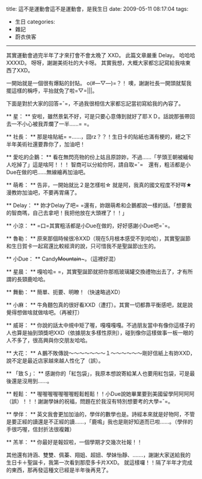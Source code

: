 title: 這不是運動會這不是運動會，是我生日
date: 2009-05-11 08:17:04
tags:
- 生日
categories:
- 雜記
- 蔚衣俠客
---

其實運動會過完半年了才來打會不會太晚了 XXD。
此篇文章嚴重 Delay。
哈哈哈 XXXXD。
呀呀，謝謝美術社的大卡呀。
其實我想，大概大家都忘記寫給我啥東西了XXD。

<!-- more -->

一開始就是一個很有爆點的封貼。
o(#—▽—)=？！
噢，謝謝社長一開頭就幫我擺這樣的稱呼，平抬就免了啦=▽=|||。


下面是對於大家的回答=ˇ=，不過我很相信大家都忘記當初寫給我的內容了。

** 星： **
安啦，雖然景氣不好，可是只要心意傳到就好了耶ＸＤ。話說那張帶回去一不小心被我弄爛了一半......= =。

** 社長： **
那是啥貼紙= =......，囧rz？？！生日卡的貼紙也滿有梗的，總之下半年美術社還要靠你了，加油吧！

** 愛吃的企鵝： **
看在無閃亮物的份上姑且原諒妳，不過......「芋頭王朝被緬甸人吃掉了」這是啥阿！！！
智商可以分給你阿，請自取=ˇ=　還有，粗活都是小Due在做的吧......無線繪再加油吧。

** 萌希： **
告非，一開始就比２是怎樣啦☆
就是阿，我真的國文程度不好咩★漫教妳加油吧，不要再胃痛了。

** Delay： **
妳才Delay了吧= =還有，妳跟萌希和企鵝都說一樣的話。「想要我的智商嗎，自己去拿吧！我把他放在大頭裡了！！」

** 小涼： **
=口=其實粗活都是小Due在做的，好好感謝小Due吧=ˇ=。

** 魯勒： **
原來那個時候很冷XXD（現在5月根本感受不到哈哈），其實聖誕節和生日賀卡一起寫還比較經濟的說，只可惜我不是聖誕節出生的。

** 小Due： **
Candy~~~~~~Mountain~~~~~~~。（這裡好混）

** 星晨： **
嘎哈哈= =，其實聖誕節就把你那瓶玻璃罐交換禮物出去了，才有所謂的長頸鹿哈哈。

** 舞動： **
簡單、扼要、明瞭！（快速略過XD）

** 小麻： **
牛角麵包真的很好看XXD（遭打）。其實一切都靠平衡感吧，就是說覺得想做啥就做啥吧。（再被打）

** 威哥： **
你說的話太中規中矩了喔，嘎嘎嘎嘎。不過朋友當中有像你這樣子的人也算是抽到頭獎吧XXD（依據朋友多樣性原則），碰到像你這樣做事一板一眼的人不多了，很高興與你交朋友哈哈。

** 大花： **
Ａ鵬不敗傳說～～～～～～～１～～～～～～剛好信紙上有妳XXD，說不定是最近店家越來越人性化了（誤）。

** 「致Ｓ」： **
感謝你的「紅包袋」，我原本想說寄給某人也要用紅包袋，可是最後還是沒用到......。

** 輕鬆： **
喔喔喔喔喔喔喔輕鬆輕鬆！！小Due說她畢業要到美國留學阿阿阿阿（誤）！！！謝謝學妹的祝福，問題在於我沒有特別想要考的大學=ˇ=。

** 學伴： **
英文我會更加加油的，學伴的數學也是。詩經本來就是好物阿，不管是要正經的讀還是不正經的讀......，「鹿鳴」我也是剛好知道而已啦......。（學伴的手很巧喔，信封折法很複雜）

** 羔羊： **
你最好是報奴啦，一個學期才交幾次社報！！

其他還有詩涵、雙雙、佩蓁、翔姐、超妞、學妹怡靜、.......，謝謝大家送給我的生日卡＋聖誕卡，我第一次看到那麼多卡片XXD。
就這樣囉！！隔了半年才完成的東西，那再發這種文已經是半年後再見了。